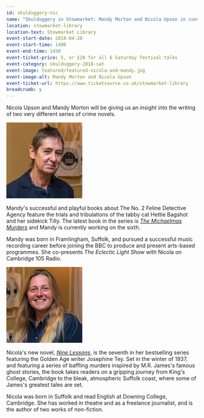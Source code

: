 ```yaml
---
id: skulduggery-nic
name: "Skulduggery in Stowmarket: Mandy Morton and Nicola Upson in conversation"
location: stowmarket-library
location-text: Stowmarket Library
event-start-date: 2018-04-28
event-start-time: 1400
event-end-time: 1450
event-ticket-price: 5, or £20 for all 6 Saturday festival talks
event-category: skulduggery-2018-sat
event-image: featured/featured-nicola-and-mandy.jpg
event-image-alt: Mandy Morton and Nicola Upson
event-ticket-url: https://www.ticketsource.co.uk/stowmarket-library
breadcrumb: y
---
```


Nicola Upson and Mandy Morton will be giving us an insight into the writing of two very different series of crime novels.

<img src="/images/featured/featured-mandy-morton.jpg" alt="Mandy Morton" class="custom-br-50 mw-40 {% include /c/img-float-right.html %}" />

Mandy's successful and playful books about The No. 2 Feline Detective Agency feature the trials and tribulations of the tabby cat Hettie Bagshot and her sidekick Tilly. The latest book in the series is [<cite>The Michaelmas Murders</cite>](https://suffolk.spydus.co.uk/cgi-bin/spydus.exe/ENQ/OPAC/BIBENQ?BRN=2190646) and Mandy is currently working on the sixth.

Mandy was born in Framlingham, Suffolk, and pursued a successful music recording career before joining the BBC to produce and present arts-based programmes. She co-presents <cite>The Eclectic Light Show</cite> with Nicola on Cambridge 105 Radio.

<img src="/images/featured/featured-nicola-upson.jpg" alt="Nicola Upson" class="custom-br-50 mw-40 {% include /c/img-float-right.html %}" />

Nicola's new novel, [<cite>Nine Lessons</cite>](https://suffolk.spydus.co.uk/cgi-bin/spydus.exe/ENQ/OPAC/BIBENQ?BRN=2263788), is the seventh in her bestselling series featuring the Golden Age writer Josephine Tey. Set in the winter of 1937, and featuring a series of baffling murders inspired by M.R. James's famous ghost stories, the book takes readers on a gripping journey from King's College, Cambridge to the bleak, atmospheric Suffolk coast, where some of James's greatest tales are set.

Nicola was born in Suffolk and read English at Downing College, Cambridge. She has worked in theatre and as a freelance journalist, and is the author of two works of non-fiction.
